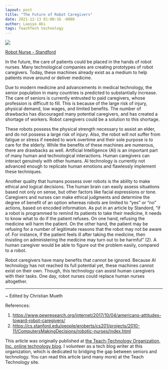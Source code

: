```yaml
---
layout: post
title: "The Future of Robot Caregivers"
date: 2021-12-13 01:00:16 -0000
author: Laasya Aki
tags: TeachTech technology
---
```


![](https://img1.wsimg.com/isteam/ip/256c2eac-6fce-4fa6-8cc2-cb0858d3cc58/RIBA_robot_nurse2-277x300.jpg/:/cr=t:0%25,l:0%25,w:100%25,h:100%25/rs=w:1280)

[Robot Nurse - Standford](https://cs.stanford.edu/people/eroberts/cs201/projects/2010-11/ComputersMakingDecisions/robotic-nurses/index.html)

In the future, the care of patients could be placed in the hands of robot nurses. Many technological companies are creating prototypes of robot caregivers. Today, these machines already exist as a medium to help patients move around or deliver medicine.

Due to modern medicine and advancements in medical technology, the senior population in many countries is predicted to substantially increase. The care of seniors is currently entrusted to paid caregivers, whose profession is difficult to fill. This is because of the large risk of injury, physical demand, low wages, and limited benefits. The number of drawbacks has discouraged many potential caregivers, and has created a shortage of workers. Robot caregivers could be a solution to this shortage.

These robots possess the physical strength necessary to assist an elder, and do not possess a large risk of injury. Also, the robot will not suffer from fatigue or stress if needed to work overtime and their sole purpose is to care for the elderly. While the benefits of these machines are numerous, there are drawbacks as well. Artificial Intelligence (AI) is an important part of many human and technological interactions. Human caregivers can interact genuinely with other humans. AI technology is currently not advanced enough to replicate human emotions and flawlessly implement these techniques.

Another quality that humans possess over robots is the ability to make ethical and logical decisions. The human brain can easily assess situations based not only on sense, but other factors like facial expressions or tone. Caregivers and nurses can make ethical judgments and determine the degree of benefit of an option whereas robots are limited to “yes” or “no” actions, based on encoded information. As put in an article by Standord, “if a robot is programmed to remind its patients to take their medicine, it needs to know what to do if the patient refuses. On one hand, refusing the medicine will harm the patient. On the other hand, the patient may be refusing for a number of legitimate reasons that the robot may not be aware of. For instance, if the patient feels ill after taking the medicine, then insisting on administering the medicine may turn out to be harmful” (2). A human caregiver would be able to figure out the problem easily, compared to a robot.

Robot caregivers have many benefits that cannot be ignored. Because AI technology has not reached its full potential yet, these machines cannot exist on their own. Though, this technology can assist human caregivers with their tasks. One day, robot nurses could replace human nurses altogether.

---
~ Edited by Christian Mueth

References:
1. https://www.pewresearch.org/internet/2017/10/04/americans-attitudes-toward-robot-caregivers/
2. https://cs.stanford.edu/people/eroberts/cs201/projects/2010-11/ComputersMakingDecisions/robotic-nurses/index.html

This article was originally published at [the Teach-Technology Organization, Inc. online technology blog](https://teach-technology.org/blog). I volunteer as a tech blog writer at this organization, which is dedicated to bridging the gap between seniors and technology. You can read this article (and many more) at the Teach Technology site. 
